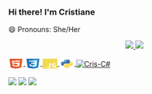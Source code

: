 ### Hi there! I'm Cristiane 
😄 Pronouns: She/Her


<div align="center">
  <a href="https://github.com/chryk">
  <img height="140" widht="200" src="https://github-readme-stats.vercel.app/api?username=chryk&show_icons=true&theme=dracula&include_all_commits=true&count_private=true"/>
  <img height="140" widht="200"  src="https://github-readme-stats.vercel.app/api/top-langs/?username=chryk&layout=compact&langs_count=7&theme=dracula"/>
</div>

<div>
  <div style="display: inline_block"><br>
  <img align="center" alt="Cris-HTML" height="20" width="30" src="https://raw.githubusercontent.com/devicons/devicon/master/icons/html5/html5-original.svg">
  <img align="center" alt="Cris-CSS" height="20" width="30" src="https://raw.githubusercontent.com/devicons/devicon/master/icons/css3/css3-original.svg">
    <img align="center" alt="Cris-Js" height="20" width="30" src="https://raw.githubusercontent.com/devicons/devicon/master/icons/javascript/javascript-plain.svg">
  <img align="center" alt="Cris-Python" height="20" width="30" src="https://raw.githubusercontent.com/devicons/devicon/master/icons/python/python-original.svg">
   <img align="center" alt="Cris-C#" height="20" width="30" src="https://raw.githubusercontent.com/devicons/devicon/master/icons/python/c#-original.svg">
</div>

<br>
  
<div> 
     <a href="https://www.instagram.com/chryk/" target="_blank"><img src="https://img.shields.io/badge/-Instagram-%23E4405F?style=for-the-badge&logo=instagram&logoColor=white" target="_blank"></a>
 	 <a href = "mailto:chryk.ramoss@gmail.com"><img src="https://img.shields.io/badge/-Gmail-%23333?style=for-the-badge&logo=gmail&logoColor=white" target="_blank"></a>
  <a href="https://www.linkedin.com/in/cristiane-ramos-a9463974/" target="_blank"><img src="https://img.shields.io/badge/-LinkedIn-%230077B5?style=for-the-badge&logo=linkedin&logoColor=white" target="_blank"></a> 

</div>
